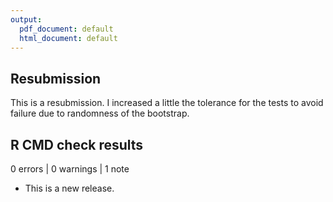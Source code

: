 ```yaml
---
output:
  pdf_document: default
  html_document: default
---
```


## Resubmission

This is a resubmission. I increased a little the tolerance for the tests to
avoid failure due to randomness of the bootstrap.

## R CMD check results

0 errors | 0 warnings | 1 note

* This is a new release.
